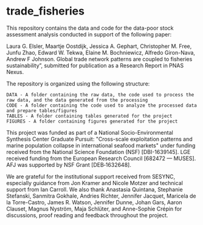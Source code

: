 # trade_fisheries
This repository contains the data and code for the data-poor stock assessment analysis conducted in support of the following paper:

Laura G. Elsler, Maartje Oostdijk, Jessica A. Gephart, Christopher M. Free, Junfu Zhao, Edward W. Tekwa, Elaine M. Bochniewicz, Alfredo Giron-Nava, Andrew F Johnson. Global trade network patterns are coupled to fisheries sustainability”, submitted for publication as a Research Report in PNAS Nexus. 

The repository is organized using the following structure:

    DATA - A folder containing the raw data, the code used to process the raw data, and the data generated from the processing
    CODE - A folder containing the code used to analyze the processed data and prepare tables/figures
    TABLES - A folder containing tables generated for the project
    FIGURES - A folder containing figures generated for the project

This project was funded as part of a National Socio-Environmental Synthesis Center Graduate Pursuit: "Cross-scale exploitation patterns and marine population collapse in international seafood markets" under funding received from the National Science Foundation (NSF) [DBI-1639145]. LGE received funding from the European Research Council [682472 — MUSES]. AFJ was supported by NSF Grant [DEB‐1632648]. 

We are grateful for the institutional support received from SESYNC, especially guidance from Jon Kramer and Nicole Motzer and technical support from Ian Carroll. We also thank Anastasia Quintana, Stephanie Stefanski, Sanmitra Gokhale, Andries Richter, Jennifer Jacquet, Maricela de la Torre-Castro, James R. Watson, Jennifer Dunne, Johan Gars, Aaron Clauset, Magnus Nyström, Maja Schlüter, and Anne-Sophie Crépin for discussions, proof reading and feedback throughout the project.
